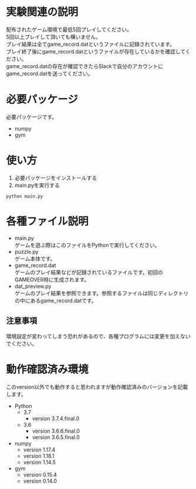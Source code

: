# 実験関連の説明
配布されたゲーム環境で最低5回プレイしてください。<br>
5回以上プレイして頂いても構いません。<br>
プレイ結果は全てgame_record.datというファイルに記録されています。<br>
プレイ終了後にgame_record.datというファイルが存在しているかを確認してください。<br>
game_record.datの存在が確認できたらSlackで自分のアカウントにgame_record.datを送ってください。

# 必要パッケージ
必要パッケージです。
- numpy 
- gym  

# 使い方
1. 必要パッケージをインストールする
2. main.pyを実行する
```
python main.py
```

# 各種ファイル説明
- main.py<br>
    ゲームを遊ぶ際はこのファイルをPythonで実行してください。
- puzzle.py<br>
    ゲーム本体です。
- game_record.dat<br>
    ゲームのプレイ結果などが記録されているファイルです。初回のGAMEOVER時に生成されます。
- dat_preview.py<br>
   ゲームのプレイ結果を参照できます。参照するファイルは同じディレクトリの中にあるgame_record.datです。

## 注意事項
環境設定が変わってしまう恐れがあるので、各種プログラムには変更を加えないでください。

# 動作確認済み環境
このversion以外でも動作すると思われますが動作確認済みのバージョンを記載します。
- Python 
    - 3.7 
        - version 3.7.4.final.0
    - 3.6 
        - version 3.6.6.final.0
        - version 3.6.5.final.0
- numpy 
    - version 1.17.4
    - version 1.18.1
    - version 1.14.5
- gym
    - version 0.15.4
    - version 0.14.0
